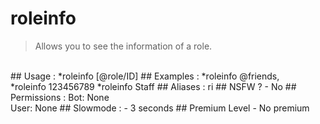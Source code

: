 # roleinfo

> Allows you to see the information of a role.

<br>
## Usage :
*roleinfo [@role/ID]
## Examples :
*roleinfo @friends,
<br>*roleinfo 123456789
*roleinfo Staff
## Aliases :
ri
## NSFW ?
- No
## Permissions :
Bot: None
<br>
User: None
## Slowmode :
- 3 seconds
## Premium Level
- No premium